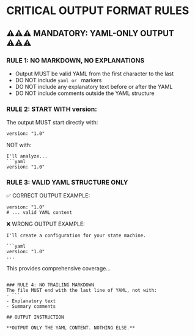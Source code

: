 # CRITICAL OUTPUT FORMAT RULES

## ⚠️⚠️⚠️ MANDATORY: YAML-ONLY OUTPUT ⚠️⚠️⚠️

### RULE 1: NO MARKDOWN, NO EXPLANATIONS
- Output MUST be valid YAML from the first character to the last
- DO NOT include ```yaml or ``` markers
- DO NOT include any explanatory text before or after the YAML
- DO NOT include comments outside the YAML structure

### RULE 2: START WITH version:
The output MUST start directly with:
```
version: "1.0"
```
NOT with:
```
I'll analyze... 
```yaml
version: "1.0"
```

### RULE 3: VALID YAML STRUCTURE ONLY
✅ CORRECT OUTPUT EXAMPLE:
```
version: "1.0"
# ... valid YAML content
```

❌ WRONG OUTPUT EXAMPLE:
```
I'll create a configuration for your state machine.

```yaml
version: "1.0"
...
```

This provides comprehensive coverage...
```

### RULE 4: NO TRAILING MARKDOWN
The file MUST end with the last line of YAML, not with:
- ```
- Explanatory text
- Summary comments

## OUTPUT INSTRUCTION

**OUTPUT ONLY THE YAML CONTENT. NOTHING ELSE.**